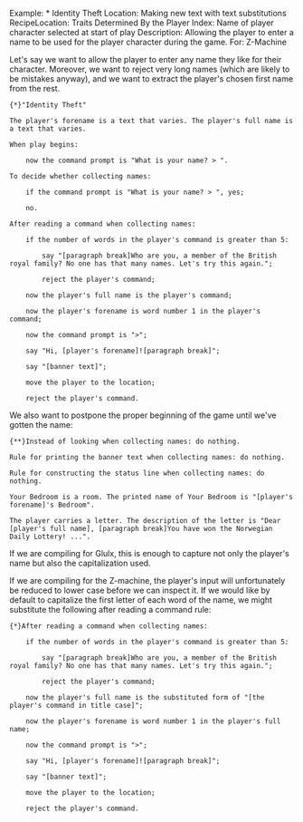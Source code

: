 Example: * Identity Theft
Location: Making new text with text substitutions
RecipeLocation: Traits Determined By the Player
Index: Name of player character selected at start of play
Description: Allowing the player to enter a name to be used for the player character during the game.
For: Z-Machine

  
Let's say we want to allow the player to enter any name they like for their character. Moreover, we want to reject very long names (which are likely to be mistakes anyway), and we want to extract the player's chosen first name from the rest.

  

``` inform7
{*}"Identity Theft"

The player's forename is a text that varies. The player's full name is a text that varies.

When play begins:

	now the command prompt is "What is your name? > ".

To decide whether collecting names:

	if the command prompt is "What is your name? > ", yes;

	no.

After reading a command when collecting names:

	if the number of words in the player's command is greater than 5:

		say "[paragraph break]Who are you, a member of the British royal family? No one has that many names. Let's try this again.";

		reject the player's command;

	now the player's full name is the player's command;

	now the player's forename is word number 1 in the player's command;

	now the command prompt is ">";

	say "Hi, [player's forename]![paragraph break]";

	say "[banner text]";

	move the player to the location;

	reject the player's command.
```

  
We also want to postpone the proper beginning of the game until we've gotten the name:

  

``` inform7
{**}Instead of looking when collecting names: do nothing.

Rule for printing the banner text when collecting names: do nothing.

Rule for constructing the status line when collecting names: do nothing.

Your Bedroom is a room. The printed name of Your Bedroom is "[player's forename]'s Bedroom".

The player carries a letter. The description of the letter is "Dear [player's full name], [paragraph break]You have won the Norwegian Daily Lottery! ...".
```

  
If we are compiling for Glulx, this is enough to capture not only the player's name but also the capitalization used.

  
If we are compiling for the Z-machine, the player's input will unfortunately be reduced to lower case before we can inspect it. If we would like by default to capitalize the first letter of each word of the name, we might substitute the following after reading a command rule:

  

``` inform7
{*}After reading a command when collecting names:

	if the number of words in the player's command is greater than 5:

		say "[paragraph break]Who are you, a member of the British royal family? No one has that many names. Let's try this again.";

		reject the player's command;

	now the player's full name is the substituted form of "[the player's command in title case]";

	now the player's forename is word number 1 in the player's full name;

	now the command prompt is ">";

	say "Hi, [player's forename]![paragraph break]";

	say "[banner text]";

	move the player to the location;

	reject the player's command.
```

